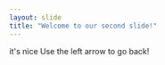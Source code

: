 ```yaml
---
layout: slide
title: "Welcome to our second slide!"
---
```

it's nice
Use the left arrow to go back!
